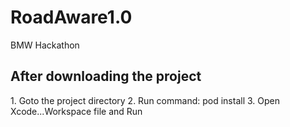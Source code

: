 # RoadAware1.0
BMW Hackathon
<h2>After downloading the project</h2>
1. Goto the project directory
2. Run command: pod install
3. Open Xcode...Workspace file and Run
